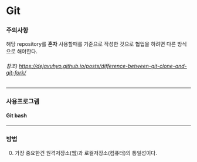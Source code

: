 Git
=============
### 주의사항
해당 repository를 **혼자** 사용할때를 기준으로 작성한 것으로 협업을 하려면 다른 방식으로 해야한다.
###### 참조) https://dejavuhyo.github.io/posts/difference-between-git-clone-and-git-fork/
- - -
### 사용프로그램
#### Git bash

- - -
### 방법
0. 가장 중요한건 원격저장소(웹)과 로컬저장소(컴퓨터)의 통일성이다.
